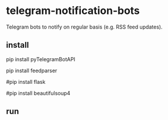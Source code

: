 # telegram-notification-bots
Telegram bots to notify on regular basis (e.g. RSS feed updates).


## install

pip install pyTelegramBotAPI

pip install feedparser

#pip install flask

#pip install beautifulsoup4



## run